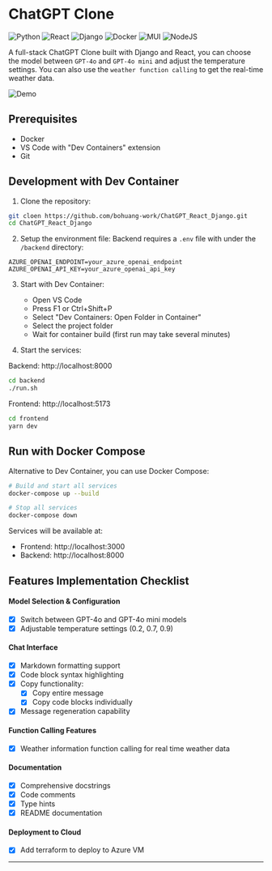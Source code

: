 # ChatGPT Clone

![Python](https://img.shields.io/badge/python-3670A0?style=for-the-badge&logo=python&logoColor=ffdd54)
![React](https://img.shields.io/badge/react-%2320232a.svg?style=for-the-badge&logo=react&logoColor=%2361DAFB)
![Django](https://img.shields.io/badge/django-%23092E20.svg?style=for-the-badge&logo=django&logoColor=white)
![Docker](https://img.shields.io/badge/docker-%230db7ed.svg?style=for-the-badge&logo=docker&logoColor=white)
![MUI](https://img.shields.io/badge/MUI-%230081CB.svg?style=for-the-badge&logo=mui&logoColor=white)
![NodeJS](https://img.shields.io/badge/node.js-6DA55F?style=for-the-badge&logo=node.js&logoColor=white)

A full-stack ChatGPT Clone built with Django and React, you can choose the model between `GPT-4o` and `GPT-4o mini` and adjust the temperature settings.
You can also use the `weather function calling` to get the real-time weather data.

![Demo](demo.gif)


## Prerequisites

- Docker
- VS Code with "Dev Containers" extension
- Git

## Development with Dev Container

1. Clone the repository:
```bash
git cloen https://github.com/bohuang-work/ChatGPT_React_Django.git
cd ChatGPT_React_Django
```

2. Setup the environment file:
Backend requires a `.env` file with under the `/backend` directory:
```
AZURE_OPENAI_ENDPOINT=your_azure_openai_endpoint
AZURE_OPENAI_API_KEY=your_azure_openai_api_key
```

3. Start with Dev Container:
   - Open VS Code
   - Press F1 or Ctrl+Shift+P
   - Select "Dev Containers: Open Folder in Container"
   - Select the project folder
   - Wait for container build (first run may take several minutes)

4. Start the services:

Backend: http://localhost:8000
```bash
cd backend
./run.sh
```

Frontend: http://localhost:5173
```bash
cd frontend
yarn dev
```

## Run with Docker Compose

Alternative to Dev Container, you can use Docker Compose:

```bash
# Build and start all services
docker-compose up --build

# Stop all services
docker-compose down
```

Services will be available at:
- Frontend: http://localhost:3000
- Backend: http://localhost:8000

## Features Implementation Checklist
#### Model Selection & Configuration
- [x] Switch between GPT-4o and GPT-4o mini models  
- [x] Adjustable temperature settings (0.2, 0.7, 0.9)

#### Chat Interface
- [x] Markdown formatting support
- [x] Code block syntax highlighting
- [x] Copy functionality:
  - [x] Copy entire message
  - [x] Copy code blocks individually
- [x] Message regeneration capability

#### Function Calling Features
- [x] Weather information function calling for real time weather data

#### Documentation
- [x] Comprehensive docstrings
- [x] Code comments
- [x] Type hints
- [x] README documentation

#### Deployment to Cloud
- [x] Add terraform to deploy to Azure VM

---
